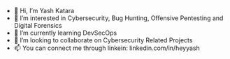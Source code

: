- 👋 Hi, I’m Yash Katara
- 👀 I’m interested in Cybersecurity, Bug Hunting, Offensive Pentesting and Digital Forensics
- 🌱 I’m currently learning DevSecOps
- 💞️ I’m looking to collaborate on Cybersecurity Related Projects
- 📫 You can connect me through linkein: linkedin.com/in/heyyash

<!---
yashkatara056/yashkatara056 is a ✨ special ✨ repository because its `README.md` (this file) appears on your GitHub profile.
You can click the Preview link to take a look at your changes.
--->
